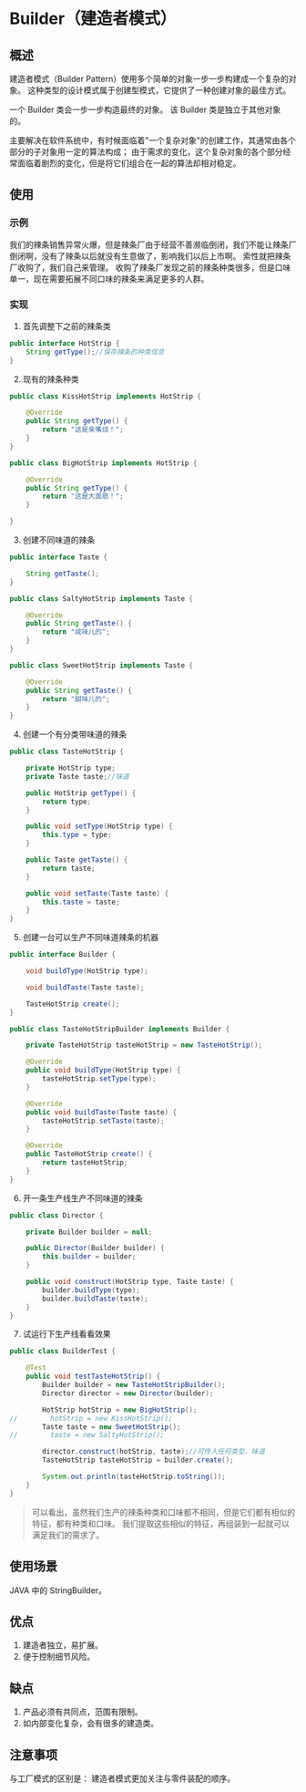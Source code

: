 # Builder（建造者模式） #
## 概述 ##
建造者模式（Builder Pattern）使用多个简单的对象一步一步构建成一个复杂的对象。 这种类型的设计模式属于创建型模式，它提供了一种创建对象的最佳方式。

一个 Builder 类会一步一步构造最终的对象。 该 Builder 类是独立于其他对象的。

主要解决在软件系统中，有时候面临着"一个复杂对象"的创建工作，其通常由各个部分的子对象用一定的算法构成； 由于需求的变化，这个复杂对象的各个部分经常面临着剧烈的变化，但是将它们组合在一起的算法却相对稳定。

## 使用 ##
### 示例 ###
我们的辣条销售异常火爆，但是辣条厂由于经营不善濒临倒闭，我们不能让辣条厂倒闭啊，没有了辣条以后就没有生意做了，影响我们以后上市啊。 索性就把辣条厂收购了，我们自己来管理。 收购了辣条厂发现之前的辣条种类很多，但是口味单一，现在需要拓展不同口味的辣条来满足更多的人群。

### 实现 ###
1. 首先调整下之前的辣条类
```Java
public interface HotStrip {
    String getType();//保存辣条的种类信息
}
```
2. 现有的辣条种类
```Java
public class KissHotStrip implements HotStrip {

    @Override
    public String getType() {
        return "这是亲嘴烧！";
    }
}
```
```Java
public class BigHotStrip implements HotStrip {

    @Override
    public String getType() {
        return "这是大面筋！";
    }

}
```
3. 创建不同味道的辣条
```Java
public interface Taste {

    String getTaste();
}
```
```Java
public class SaltyHotStrip implements Taste {

    @Override
    public String getTaste() {
        return "咸味儿的";
    }
}
```
```Java
public class SweetHotStrip implements Taste {

    @Override
    public String getTaste() {
        return "甜味儿的";
    }
}
```
4. 创建一个有分类带味道的辣条
```Java
public class TasteHotStrip {

    private HotStrip type;
    private Taste taste;//味道

    public HotStrip getType() {
        return type;
    }

    public void setType(HotStrip type) {
        this.type = type;
    }

    public Taste getTaste() {
        return taste;
    }

    public void setTaste(Taste taste) {
        this.taste = taste;
    }
}
```
5. 创建一台可以生产不同味道辣条的机器
```Java
public interface Builder {

    void buildType(HotStrip type);

    void buildTaste(Taste taste);

    TasteHotStrip create();
}
```
```Java
public class TasteHotStripBuilder implements Builder {

    private TasteHotStrip tasteHotStrip = new TasteHotStrip();

    @Override
    public void buildType(HotStrip type) {
        tasteHotStrip.setType(type);
    }

    @Override
    public void buildTaste(Taste taste) {
        tasteHotStrip.setTaste(taste);
    }

    @Override
    public TasteHotStrip create() {
        return tasteHotStrip;
    }
}
```
6. 开一条生产线生产不同味道的辣条
```Java
public class Director {

    private Builder builder = null;

    public Director(Builder builder) {
        this.builder = builder;
    }

    public void construct(HotStrip type, Taste taste) {
        builder.buildType(type);
        builder.buildTaste(taste);
    }
}
```
7. 试运行下生产线看看效果
```Java
public class BuilderTest {

    @Test
    public void testTasteHotStrip() {
        Builder builder = new TasteHotStripBuilder();
        Director director = new Director(builder);

        HotStrip hotStrip = new BigHotStrip();
//        hotStrip = new KissHotStrip();
        Taste taste = new SweetHotStrip();
//        taste = new SaltyHotStrip();

        director.construct(hotStrip, taste);//可传入任何类型，味道
        TasteHotStrip tasteHotStrip = builder.create();

        System.out.println(tasteHotStrip.toString());
    }
}
```
> 可以看出，虽然我们生产的辣条种类和口味都不相同，但是它们都有相似的特征，都有种类和口味。 我们提取这些相似的特征，再组装到一起就可以满足我们的需求了。

## 使用场景 ##
JAVA 中的 StringBuilder。

## 优点 ##
1. 建造者独立，易扩展。
2. 便于控制细节风险。
## 缺点 ##
1. 产品必须有共同点，范围有限制。
2. 如内部变化复杂，会有很多的建造类。

## 注意事项 ##
与工厂模式的区别是： 建造者模式更加关注与零件装配的顺序。